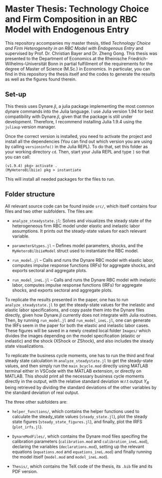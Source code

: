 # Master Thesis: Technology Choice and Firm Composition in an RBC Model with Endogenous Entry

This repository accompanies my master thesis, titled *Technology Choice and Firm Heterogeneity in an RBC
Model with Endogenous Entry* and supervised by Prof. Dr. Christian Bayer and Dr. Zheng Gong. This thesis was presented to the Department of Economics at the Rheinische Friedrich-Wilhelms-Universität Bonn in partial fulfillment of the requirements for the degree of Master of Science (M.Sc.) in Economics. In particular, you can find in this repository the thesis itself and the codes to generate the results as well as the figures found therein.

## Set-up

This thesis uses Dynare.jl, a julia package implementing the most common dynare commands into the Julia language. I use Julia version 1.94 for best compatibility with Dynare.jl, given that the package is still under development. Therefore, I recommend installing Julia 1.9.4 using the `juliaup` version manager.

Once the correct version is installed, you need to activate the project and install all the dependencies (You can find out which version you are using by calling `versioninfo()` in the Julia REPL). To do that,  set this folder as your working directory `cd`. Then, start your Julia REPL and type `]` so that you can call:

```console
(v1.9.4) pkg> activate .
(MyHeteroBilbiie) pkg > instantiate
```

This will install all needed packages for the files to run.

## Folder structure

All relevant source code can be found inside `src/`, which itself contains four files and two other subfolders. The files are:

- `analyze_steadystate.jl`: Solves and visualizes the steady state of the heterogeneous firm RBC model under elastic and inelastic labor assumptions. It prints out the steady-state values for each relevant variable.

- `parameter&types.jl` – Defines model parameters, shocks, and the `MyHeteroBilbiieModel` struct used to instantiate the RBC model.

- `run_model.jl` – Calls and runs the Dynare RBC model with elastic labor, computes impulse response functions (IRFs) for aggregate shocks, and exports sectoral and aggregate plots.

- `run_model_ineL.jl` – Calls and runs the Dynare RBC model with inelastic labor, computes impulse response functions (IRFs) for aggregate shocks, and exports sectoral and aggregate plots.

To replicate the results presented in the paper, one has to run `analyze_steadystate.jl` to get the steady-state values for the inelastic and elastic labor specifications, and copy paste them into the Dynare files directly, given how Dynare.jl currently does not integrate with Julia routines. Then, by running `run_model.jl` and `run_model_ineL.jl`, one can generate the IRFs seem in the paper for both the elastic and inelastic labor cases. These figures will be saved in a newly created local folder `Images/` which divides the images depending on the model specification (elastic or inelastic) and the shock (XShock or ZShock), and also includes the steady state visualizations.

To replicate the business cycle moments, one has to run the third and final steady state calculation in `analyze_steadystate.jl` to get the steady-state values, and then simply run the `main_bcycle.mod` directly
using MATLAB terminal either in VSCode with the MATLAB extension, or directly on MATLAB. This should print all the necessary business cycle moments directly in the output, with the relative standard deviation
w.r.t output $Y_R$ being retrieved by dividing the standard deviations of the other variables by the standard deviation of real output.

The three other subfolders are:

- `helper_functions/`, which contains the helper functions used to calculate the steady_state values (`steady_state.jl`), plot the steady state figures (`steady_state_figures.jl`), and finally, plot the IRFS (`plot_irfs.jl`).

- `DynareModFiles/`, which contains the Dynare mod files specifing the calibration parameters (`calibration.mod` and `calibration_ineL.mod`), declaring the variables (`declarations.mod`), setting up the relevant equations (`equations.mod` and `equations_ineL.mod`) and finally running the model itself (`model.mod` and `model_ineL.mod`).

- `Thesis/`, which contains the TeX code of the thesis, its `.bib` file and its PDF version.
